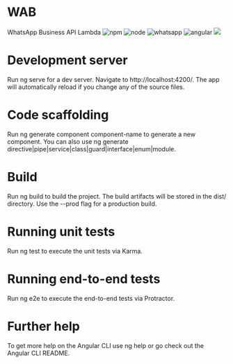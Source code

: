 # WAB
WhatsApp Business API Lambda
![npm](https://img.shields.io/badge/npm-6.5.0-green.svg)
![node](https://img.shields.io/badge/node-8.10-blue.svg)
![whatsapp](https://img.shields.io/badge/whatsapp-v2.21.4-red.svg)
![angular](https://img.shields.io/badge/angular-v7.2.2-red.svg)
[![](https://img.shields.io/twitter/url/http/shields.io.svg?style=social)](https://twitter.com/macorifice)

# Development server
Run ng serve for a dev server. Navigate to http://localhost:4200/. The app will automatically reload if you change any of the source files.

# Code scaffolding
Run ng generate component component-name to generate a new component. You can also use ng generate directive|pipe|service|class|guard|interface|enum|module.

# Build
Run ng build to build the project. The build artifacts will be stored in the dist/ directory. Use the --prod flag for a production build.

# Running unit tests
Run ng test to execute the unit tests via Karma.

# Running end-to-end tests
Run ng e2e to execute the end-to-end tests via Protractor.

# Further help
To get more help on the Angular CLI use ng help or go check out the Angular CLI README.
